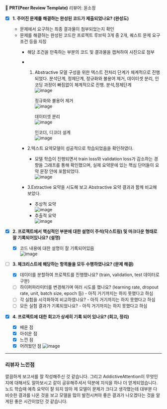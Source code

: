 🔑 **PRT(Peer Review Template)**
리뷰어: 윤소정

- [X]  **1. 주어진 문제를 해결하는 완성된 코드가 제출되었나요? (완성도)**
    - 문제에서 요구하는 최종 결과물이 첨부되었는지 확인
    - 문제를 해결하는 완성된 코드란 프로젝트 루브릭 3개 중 2개, 
    퀘스트 문제 요구조건 등을 지칭
        - 해당 조건을 만족하는 부분의 코드 및 결과물을 캡쳐하여 사진으로 첨부
        - 1. Abstractive 모델 구성을 위한 텍스트 전처리 단계가 체계적으로 진행되었다.
             분석단계, 정제단계, 정규화와 불용어 제거, 데이터셋 분리, 인코딩 과정이 빠짐없이 체계적으로 진행.
             분석,정제단계<br>
             ![image](https://github.com/zave7/aiffel-research/assets/104029654/7e41f395-df23-49f4-8690-6a0605a9729a) <br>
     
             정규화와 불용어 제거<br>
             ![image](https://github.com/zave7/aiffel-research/assets/104029654/cf9379a5-c9b9-4ef4-ad54-810abb3f98a6)<br>
     
             데이터셋 분리<br>
             ![image](https://github.com/zave7/aiffel-research/assets/104029654/36a88c62-ad99-4787-8b02-8f1e6fdf6180) <br>
     
             인코더, 디코더 설계 <br>
             ![image](https://github.com/zave7/aiffel-research/assets/104029654/57eb1996-9e57-425d-adf5-06d76832fb18)<br>
         
             
        - 2.텍스트 요약모델이 성공적으로 학습되었음을 확인하였다.
          * 모델 학습이 진행되면서 train loss와 validation loss가 감소하는 경향을 그래프를 통해 확인했으며, 실제 요약문에 있는 핵심 단어들이 요약 문장 안에 포함되었다.<br>
            ![image](https://github.com/zave7/aiffel-research/assets/104029654/451c9720-3689-4d4d-9625-2176ca1a0bef) <br>

          
        - 3.Extractive 요약을 시도해 보고 Abstractive 요약 결과과 함께 비교해 보았다.<br>
            * 추상적 요약<br>
          ![image](https://github.com/zave7/aiffel-research/assets/104029654/65bc0508-946b-4664-ad38-0ca45c5e4346) <br>
            * 추출적 요약 <br>
            ![image](https://github.com/zave7/aiffel-research/assets/104029654/5fdfabd1-94e3-49ba-8ea1-32acf2cfd7ee) <br>




- [X]  **2. 프로젝트에서 핵심적인 부분에 대한 설명이 주석(닥스트링) 및 마크다운 형태로 잘 기록되어있나요? (설명)**
    - [X] 코드 내용에 대한 설명이 잘 기록되어있음 <br>
       ![image](https://github.com/zave7/aiffel-research/assets/104029654/29c8ce0b-f81f-4269-ab11-61c640aed879)


- [ ]  **3. 체크리스트에 해당하는 항목들을 모두 수행하였나요? (문제 해결)**
    - [X]  데이터를 분할하여 프로젝트를 진행했나요? (train, validation, test 데이터로 구분)
    - [ ]  하이퍼파라미터를 변경해가며 여러 시도를 했나요? (learning rate, dropout rate, unit, batch size, epoch 등) - 아직 거기까지는 하지 못했다고 하심
    - [ ]  각 실험을 시각화하여 비교하였나요? - 아직 거기까지는 하지 못했다고 하심
    - [ ]  모든 실험 결과가 기록되었나요? - 아직 거기까지는 하지 못했다고 하심

- [X]  **4. 프로젝트에 대한 회고가 상세히 기록 되어 있나요? (회고, 정리)**
    - [X]  배운 점
    - [X]  아쉬운 점
    - [X]  느낀 점
    - [X]  어려웠던 점
  ![image](https://github.com/zave7/aiffel-research/assets/104029654/5c7952c7-3026-4f80-bac9-6f468e1f4959)

_________________________________________________________________________________________________
### 리뷰자 느낀점
깔끔하게 보고서를 잘 작성해주신 것 같습니다. 그리고 AddictiveAttention이 무엇인지에 대해서도 알아보시고 같이 공유해주셔서 덕분에 지식을 하나 더 얻게되었습니다. 노드 학습때 예측 요약이 잘 되지 않아 제 모델이 문제가 크다고 생각했는데 대부분 다 비슷한 결과를 나온 것을 보고 모델을 많이 발전시켜야 좋은 결과가 나오겠다는 것을 알게된 좋은 시간이었던 것 같습니다.
